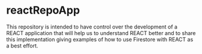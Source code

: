 # reactRepoApp
This repository is intended to have control over the development of a REACT application that will help us to understand REACT better and to share this implementation giving examples of how to use Firestore with REACT as a best effort.
